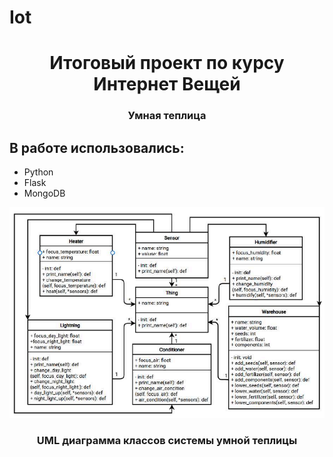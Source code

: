 # Iot
<h1 align="center">Итоговый проект по курсу Интернет Вещей</h1>
<h3 align="center">Умная теплица</h3>

<h2>В работе использовались:</h2>
<ul>
    <li>Python</li>
    <li>Flask</li>
    <li>MongoDB</li>
</ul>


<img src="picturesReadme/UML.png" alt="#">
<h3 align="center">UML диаграмма классов системы умной теплицы</h3>